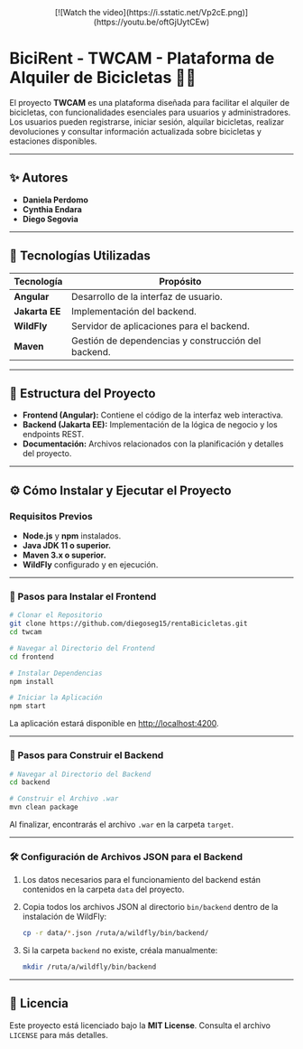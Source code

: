 <div align="center">
<!--     <img src="https://github.com/diegoseg15/rentaBicicletas/blob/master/frontend/public/assets/CapturaPantalla.png?raw=true" alt="TWCAM - Plataforma de Alquiler de Bicicletas" /> -->
    [![Watch the video](https://i.sstatic.net/Vp2cE.png)](https://youtu.be/oftGjUytCEw)
</div> 

# BiciRent - TWCAM - Plataforma de Alquiler de Bicicletas 🚴‍♂️

El proyecto **TWCAM** es una plataforma diseñada para facilitar el alquiler de bicicletas, con funcionalidades esenciales para usuarios y administradores. Los usuarios pueden registrarse, iniciar sesión, alquilar bicicletas, realizar devoluciones y consultar información actualizada sobre bicicletas y estaciones disponibles.

---

## ✨ Autores

- **Daniela Perdomo**  
- **Cynthia Endara**  
- **Diego Segovia**  

---

## 🚀 Tecnologías Utilizadas

| **Tecnología**         | **Propósito**                           |
|------------------------|-----------------------------------------|
| **Angular**            | Desarrollo de la interfaz de usuario.  |
| **Jakarta EE**         | Implementación del backend.            |
| **WildFly**            | Servidor de aplicaciones para el backend. |
| **Maven**              | Gestión de dependencias y construcción del backend. |

---

## 📂 Estructura del Proyecto

- **Frontend (Angular):** Contiene el código de la interfaz web interactiva.  
- **Backend (Jakarta EE):** Implementación de la lógica de negocio y los endpoints REST.  
- **Documentación:** Archivos relacionados con la planificación y detalles del proyecto.

---

## ⚙️ Cómo Instalar y Ejecutar el Proyecto

### Requisitos Previos

- **Node.js** y **npm** instalados.  
- **Java JDK 11 o superior.**  
- **Maven 3.x o superior.**  
- **WildFly** configurado y en ejecución.  

---

### 🔧 Pasos para Instalar el Frontend

```bash
# Clonar el Repositorio
git clone https://github.com/diegoseg15/rentaBicicletas.git
cd twcam

# Navegar al Directorio del Frontend
cd frontend

# Instalar Dependencias
npm install

# Iniciar la Aplicación
npm start
```

La aplicación estará disponible en [http://localhost:4200](http://localhost:4200).

---

### 🔧 Pasos para Construir el Backend

```bash
# Navegar al Directorio del Backend
cd backend

# Construir el Archivo .war
mvn clean package
```

Al finalizar, encontrarás el archivo `.war` en la carpeta `target`.

---

### 🛠️ Configuración de Archivos JSON para el Backend

1. Los datos necesarios para el funcionamiento del backend están contenidos en la carpeta `data` del proyecto.  
2. Copia todos los archivos JSON al directorio `bin/backend` dentro de la instalación de WildFly:
   ```bash
   cp -r data/*.json /ruta/a/wildfly/bin/backend/
   ```

3. Si la carpeta `backend` no existe, créala manualmente:
   ```bash
   mkdir /ruta/a/wildfly/bin/backend
   ```

---

## 📜 Licencia

Este proyecto está licenciado bajo la **MIT License**. Consulta el archivo `LICENSE` para más detalles.
